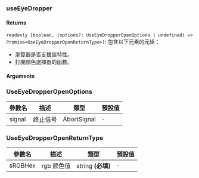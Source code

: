 ### useEyeDropper

#### Returns
`readonly [boolean, (options?: UseEyeDropperOpenOptions | undefined) => Promise<UseEyeDropperOpenReturnType>]`: 包含以下元素的元組：
- 瀏覽器是否支援該特性。
- 打開顏色選擇器的函數。

#### Arguments


### UseEyeDropperOpenOptions

|參數名|描述|類型|預設值|
|---|---|---|---|
|signal|终止信号|AbortSignal |`-`|

### UseEyeDropperOpenReturnType

|參數名|描述|類型|預設值|
|---|---|---|---|
|sRGBHex|rgb 颜色值|string  **(必填)**|`-`|